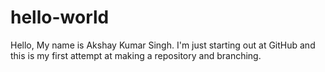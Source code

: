 # hello-world

Hello,
My name is Akshay Kumar Singh. I'm just starting out at GitHub and this is my first attempt at making a repository and branching.
